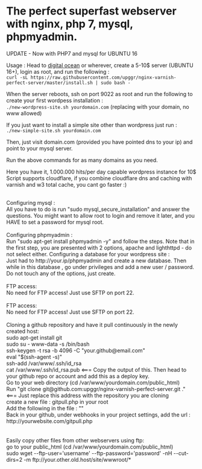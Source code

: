 # The perfect superfast webserver with nginx, php 7, mysql, phpmyadmin.
UPDATE - Now with PHP7 and mysql for UBUNTU 16


Usage :
Head to [digital ocean](https://m.do.co/c/6e83df0e17c6) or wherever, create a 5-10$ server (UBUNTU 16+), login as root, and run the following :
<br>
`curl -sL https://raw.githubusercontent.com/upggr/nginx-varnish-perfect-server/master/install.sh | sudo bash -`

When the server reboots, ssh on port 9022 as root and run the following to create your first wordpess installation :<br>
`./new-wordpress-site.sh yourdomain.com` (replacing with your domain, no www allowed)

If you just want to install a simple site other than wordpress just run :<br> `./new-simple-site.sh yourdomain.com`

Then, just visit domain.com (provided you have pointed dns to your ip) and point to your mysql server.

Run the above commands for as many domains as you need. <br>

Here you have it, 1.000.000 hits/per day capable wordpress instance for 10$
<br>
Script supports cloudflare, if you combine cloudflare dns and caching with varnish and w3 total cache, you cant go faster :)

<br>
Configuring mysql : <br>
All you have to do is run "sudo mysql_secure_installation" and answer the questions. You might want to allow root to login and remove it later, and you HAVE to set a password for mysql root.
<br>
<br>
Configuring phpmyadmin : <br>
Run "sudo apt-get install phpmyadmin -y" and follow the steps. Note that in the first step, you are presented with 2 options, apache and lighthttpd - do not select either.
Configuring a database for your wordpress site : <br>
Just had to http://your.ip/phpmyadmin and create a new database. Then while in this database , go under privileges and add a new user / password. Do not touch any of the options, just create.
<br>
<br>
FTP access: <br>
No need for FTP access! Just use SFTP on port 22.
<br>
<br>
FTP access: <br>
No need for FTP access! Just use SFTP on port 22.
<br>
<br>
Cloning a github repository and have it pull continuously in the newly created host: <br>
sudo apt-get install git<br>
sudo su - www-data -s /bin/bash<br>
ssh-keygen -t rsa -b 4096 -C "your.github@email.com"<br>
eval "$(ssh-agent -s)"<br>
ssh-add /var/www/.ssh/id_rsa<br>
cat /var/www/.ssh/id_rsa.pub  <===  Copy the output of this. Then head to your github repo or account and add this as a deploy key.<br>
Go to your web directory (cd /var/www/yourdomain.com/public_html)<br>
Run "git clone git@github.com:upggr/nginx-varnish-perfect-server.git ." <=== Just replace this address with the repository you are cloning<br>
create a new file : gitpull.php in your root<br>
Add the following in the file : "<?php exec(git pull) ?>"<br>
Back in your github, under webhooks in your project settings, add the url : http://yourwebsite.com/gitpull.php<br>
<br>
<br>
Easily copy other files from other webservers using ftp: <br>
go to your public_html (cd /var/www/yourdomain.com/public_html)<br>
sudo wget --ftp-user='username' --ftp-password='password' -nH --cut-dirs=2 -m ftp://your.other.old.host/site/wwwroot/*<br>
<br>
<br>
